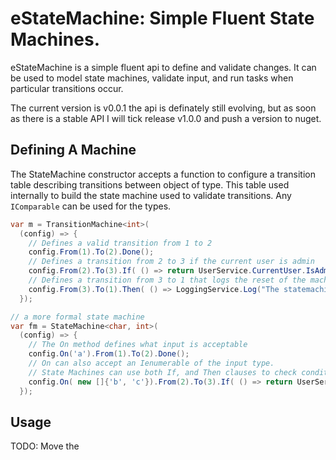 eStateMachine: Simple Fluent State Machines. 
=============

eStateMachine is a simple fluent api to define and validate changes. It can be used to model state machines, validate input, and run tasks when particular transitions occur.

The current version is v0.0.1 the api is definately still evolving, but as soon as there is a stable API I will tick release v1.0.0 and push a version to nuget. 

Defining A Machine
---

The StateMachine<type> constructor accepts a function to configure a transition table describing transitions between object of type. This table used internally to build the state machine used to validate transitions. Any `IComparable` can be used for the types.

``` C# 
var m = TransitionMachine<int>(
  (config) => {
    // Defines a valid transition from 1 to 2
    config.From(1).To(2).Done();
    // Defines a transition from 2 to 3 if the current user is admin
    config.From(2).To(3).If( () => return UserService.CurrentUser.IsAdmin).Done();
    // Defines a transition from 3 to 1 that logs the reset of the machine to a log function
    config.From(3).To(1).Then( () => LoggingService.Log("The statemachine has been reset")).Done();
  });

// a more formal state machine 
var fm = StateMachine<char, int>(
  (config) => {
    // The On method defines what input is acceptable
    config.On('a').From(1).To(2).Done();
    // On can also accept an Ienumerable of the input type.
    // State Machines can use both If, and Then clauses to check conditions or fire events when used
    config.On( new []{'b', 'c'}).From(2).To(3).If( () => return UserService.CurrentUser.IsAdmin).Done();
  });
```

Usage
------

TODO: Move the 
